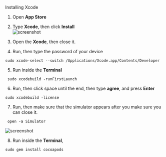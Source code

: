 Installing Xcode



1. Open **App Store**

2. Type **Xcode**, then click **Install** </br>
   ![screenshot](https://lh5.googleusercontent.com/Ig84xfBPwMJ7rTRcEdd-pfn4m2JvdI6tgogSTjsdnpGLhC4PdCUQY0K5CL9zIOhXEexyZALLmbLw-GzqtZiDgbDkKlGmtRXMM7WdOcyCD705GAPhYJSv9gUdMT5bIaLSh_Vg2I3U)


3. Open the **Xcode**, then close it.

4. Run, then type the password of your device

```shell
sudo xcode-select --switch /Applications/Xcode.app/Contents/Developer
```



5. Run inside the **Terminal** 

```shell
 sudo xcodebuild -runFirstLaunch
```



6. Run, then click space until the end, then type **agree**, and press **Enter**

```shell
sudo xcodebuild -license
```



7. Run, then make sure that the simulator appears after you make sure you can close it.

```shell
 open -a Simulator
```

   ![screenshot](https://lh4.googleusercontent.com/xXqpDPzLGBBIoVuhg3vCBiL9pLRtXr-LvF9qFzBXHdhkSghewM62daxhN-IQ-qROppGY0RaIehGHTb57btdts_iNrWy0WEsj8QlQ3fw9drisfzpKGhR3QV8T5hBkQlg9MirSXFgH)



8.  Run inside the **Terminal**,

```shell
sudo gem install cocoapods
```





